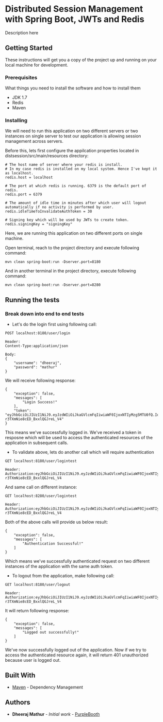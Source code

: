 # Distributed Session Management with Spring Boot, JWTs and Redis

Description here

## Getting Started

These instructions will get you a copy of the project up and running on your local machine for development.

### Prerequisites

What things you need to install the software and how to install them
- JDK 1.7
- Redis
- Maven

### Installing

We will need to run this application on two different servers or two instances on single server to test our application is allowing session management across servers.

Before this, lets first configure the appilcation properties located in distsession/src/main/resources directory:
```
# The host name of server where your redis is install.
# In my case redis is installed on my local system. Hence I've kept it as localhost.
redis.host = localhost

# The port at which redis is running. 6379 is the default port of redis.
redis.port = 6379

# The amount of idle time in minutes after which user will logout automatically if no activity is performed by user.
redis.idleTimeToInvalidateAuthToken = 30 

# Signing key which will be used by JWTs to create token.
redis.signingKey = "signingKey"
```

Here, we are running this application on two different ports on single machine.

Open terminal, reach to the project directory and execute following command:

```
mvn clean spring-boot:run -Dserver.port=8180
```

And in another terminal in the project directory, execute following command:

```
mvn clean spring-boot:run -Dserver.port=8280
```

## Running the tests

### Break down into end to end tests

- Let's do the login first using following call:
```
POST localhost:8180/user/login

Header:
Content-Type:application/json

Body:
{
	"username": "dheeraj",
	"password": "mathur"
}
```
We will receive following response:
```
{
    "exception": false,
    "messages": [
        "Login Success!"
    ],
    "token": "eyJhbGciOiJIUzI1NiJ9.eyJzdWIiOiJkaGVlcmFqIiwiaWF0IjoxNTIyMzg5MTU0fQ.IqncAT2E0fIN4URG-r3TXmNie8cED_BxxlQGJreL_V4"
}
```
This means we've successfully logged in. We've received a token in resposne which will be used to access the authenticated resources of the application in subsequent calls.

- To validate above, lets do another call which will require authentication

```
GET localhost:8180/user/logintest

Header:
Authorization:eyJhbGciOiJIUzI1NiJ9.eyJzdWIiOiJkaGVlcmFqIiwiaWF0IjoxNTIyMzg5MTU0fQ.IqncAT2E0fIN4URG-r3TXmNie8cED_BxxlQGJreL_V4
```

And same call on different instance:
```
GET localhost:8280/user/logintest

Header:
Authorization:eyJhbGciOiJIUzI1NiJ9.eyJzdWIiOiJkaGVlcmFqIiwiaWF0IjoxNTIyMzg5MTU0fQ.IqncAT2E0fIN4URG-r3TXmNie8cED_BxxlQGJreL_V4
```
Both of the above calls will provide us below result:
```
{
    "exception": false,
    "messages": [
        "Authentication Successful!"
    ]
}
```
Which means we've successfully authenticated request on two different instances of the application with the same auth token. 

- To logout from the application, make following call:
```
GET localhost:8180/user/logout

Header:
Authorization:eyJhbGciOiJIUzI1NiJ9.eyJzdWIiOiJkaGVlcmFqIiwiaWF0IjoxNTIyMzg5MTU0fQ.IqncAT2E0fIN4URG-r3TXmNie8cED_BxxlQGJreL_V4
```
It will return following response:
```
{
    "exception": false,
    "messages": [
        "Logged out successfully!"
    ]
}
```
We've now successfully logged out of the application. Now if we try to access the authenticated resource again, it will return 401 unauthorized because user is logged out. 

## Built With

* [Maven](https://maven.apache.org/) - Dependency Management

## Authors

* **Dheeraj Mathur** - *Initial work* - [PurpleBooth](https://github.com/dheerajmathur91)

